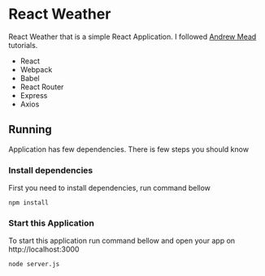 # React Weather
React Weather that is a simple React Application.
I followed [Andrew Mead](http://www.mead.io) tutorials.

* React
* Webpack
* Babel
* React Router
* Express
* Axios

## Running
Application has few dependencies. There is few steps you should know

### Install dependencies
First you need to install dependencies, run command bellow

```
npm install
```

### Start this Application
To start this application run command bellow and open your app on http://localhost:3000

```
node server.js
```
